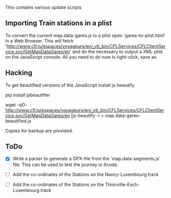 This contains various update scripts


Importing Train stations in a plist
-----------------------------------

To convert the current map.data-gares.js to a plist open 'gares-to-plist.html' in a Web Browser.
This will fetch 'http://www.cfl.lu/espaces/voyageurs/en/_vti_bin/CFLServices/CFLClientService.svc/GetMapDataGares/en' and do the necessary to output a XML plist on the JavaScript console. All you need to do now is right-click, save as.

Hacking
-------

To get beautified versions of the JavaScript install js-beautify

pip install jsbeautifier

wget -qO- http://www.cfl.lu/espaces/voyageurs/en/_vti_bin/CFLServices/CFLClientService.svc/GetMapDataGares/en |js-beautify -i > map.data-gares-beautified.js

Copies for backup are provided.

ToDo
----


- [X] Write a parser to generate a GPX-file from the 'map.data-segments.js' file.
This can be used to test the journey in Xcode.

- [ ] Add the co-ordinates of the Stations on the Nancy-Luxembourg track
- [ ] Add the co-ordinates of the Stations on the Thionville-Esch-Luxembourg track
